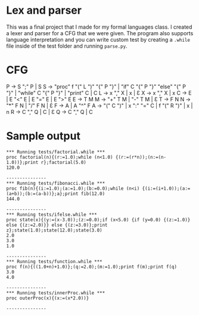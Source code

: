 # Lex and parser

This was a final project that I made for my formal languages class. I created a lexer and parser for a CFG that we were given. The program also supports language interpretation and you can write custom test by creating a `.while` file inside of the test folder and running `parse.py`.

# CFG

P -> S ";" P | S
S -> "proc" f "(" L ")" "{" P "}"
    | "if" C "{" P "}" "else" "{" P "}"
    | "while" C "{" P "}"
    | "print" C
    | C
 L -> x "," X | x | Ɛ
 X -> x "," X | x
 C -> E | E "<" E | E "=" E | E ">" E
 E -> T M
 M -> "+" T M | "-" T M | Ɛ
 T -> F N
 N -> "*" F N | "/" F N | Ɛ
 F -> A | A "^" F
 A -> "(" C ")"
    | x ":" "=" C
    | f "(" R ")"
    | x
    | n
 R -> C "," Q | C | Ɛ
 Q -> C "," Q | C

 # Sample output

 ```
 *** Running tests/factorial.while ***
proc factorial(n){(r:=1.0);while (n<1.0) {(r:=(r*n));(n:=(n-1.0))};print r};factorial(5.0)
120.0

---------------
*** Running tests/fibonacci.while ***
proc fib(n){(i:=1.0);(a:=1.0);(b:=0.0);while (n<i) {(i:=(i+1.0));(a:=(a+b));(b:=(a-b))};a};print fib(12.0)
144.0

---------------
*** Running tests/ifelse.while ***
proc state(x){(y:=(x-3.0));(z:=0.0);if (x<5.0) {if (y=0.0) {(z:=1.0)} else {(z:=2.0)}} else {(z:=3.0)};print z};state(1.0);state(12.0);state(3.0)
2.0
3.0
1.0

---------------
*** Running tests/function.while ***
proc f(n){((1.0+n)+1.0)};(q:=2.0);(m:=1.0);print f(m);print f(q)
3.0
4.0

---------------
*** Running tests/innerProc.while ***
proc outerProc(x){(x:=(x*2.0))}

---------------
 ```